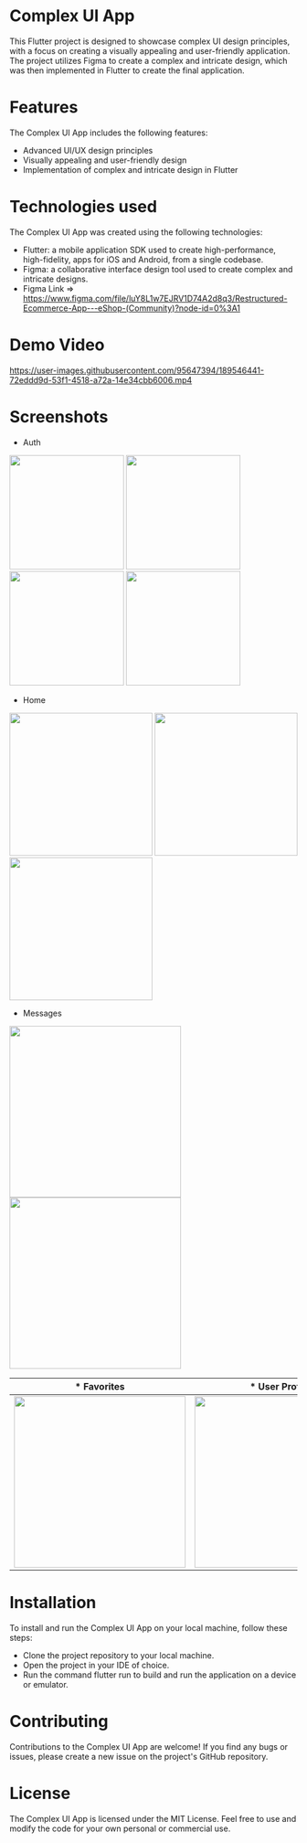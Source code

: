 # Complex UI App

This Flutter project is designed to showcase complex UI design principles, with a focus on creating a visually appealing and user-friendly application. The project utilizes Figma to create a complex and intricate design, which was then implemented in Flutter to create the final application.

# Features
The Complex UI App includes the following features:
* Advanced UI/UX design principles
* Visually appealing and user-friendly design
* Implementation of complex and intricate design in Flutter

# Technologies used
The Complex UI App was created using the following technologies:
* Flutter: a mobile application SDK used to create high-performance, high-fidelity, apps for iOS and Android, from a single codebase.
* Figma: a collaborative interface design tool used to create complex and intricate designs.
* Figma Link => https://www.figma.com/file/luY8L1w7EJRV1D74A2d8q3/Restructured-Ecommerce-App---eShop-(Community)?node-id=0%3A1

# Demo Video
https://user-images.githubusercontent.com/95647394/189546441-72eddd9d-53f1-4518-a72a-14e34cbb6006.mp4

# Screenshots
* Auth
<p float="left">
  <img src="https://user-images.githubusercontent.com/95647394/189545570-a46cc3c8-a636-4463-b801-6a93f674067f.jpg" width="200">
  <img src="https://user-images.githubusercontent.com/95647394/189545587-50a0ae6d-6918-4a30-a852-724a17ce6150.jpg" width="200">
  <img src="https://user-images.githubusercontent.com/95647394/189545589-ead51d28-8b48-41f7-93c2-115e6b682458.jpg" width="200">
  <img src="https://user-images.githubusercontent.com/95647394/189545584-df0d7724-fbd3-431b-a04e-1fbc5b6f0708.jpg" width="200">
</p>

* Home
<p float="left">
  <img src="https://user-images.githubusercontent.com/95647394/189545702-fcf1d9e9-0c79-44d5-b783-3f5e45f65d6c.jpg" width="250">
  <img src="https://user-images.githubusercontent.com/95647394/189545707-e942a0b8-18c5-4d9a-acbe-e1cb531a09a6.jpg" width="250">
  <img src="https://user-images.githubusercontent.com/95647394/189545710-656b7df0-b339-423f-b4eb-91112f7523a9.jpg" width="250">
</p>

* Messages
<p float="left">
  <img src="https://user-images.githubusercontent.com/95647394/189545772-d9826ef3-c2ea-477c-a5d1-67bb6676d1eb.jpg" width="300">
  <img src="https://user-images.githubusercontent.com/95647394/189545775-6f0ab5a5-7f41-47a3-9277-5a82ee39cf5e.jpg" width="300">
</p>

| * Favorites   | * User Profile |
| ------------- | -------------- |
| <img src="https://user-images.githubusercontent.com/95647394/189545826-93095221-bf17-4666-aeb7-bbb3642851d7.jpg" width="300">  | <img src="https://user-images.githubusercontent.com/95647394/189545828-85b557f5-b1f7-4893-8598-f5069049a0f4.jpg" width="300">  |

# Installation
To install and run the Complex UI App on your local machine, follow these steps:

* Clone the project repository to your local machine.
* Open the project in your IDE of choice.
* Run the command flutter run to build and run the application on a device or emulator.

# Contributing
Contributions to the Complex UI App are welcome! If you find any bugs or issues, please create a new issue on the project's GitHub repository.

# License
The Complex UI App is licensed under the MIT License. Feel free to use and modify the code for your own personal or commercial use.


